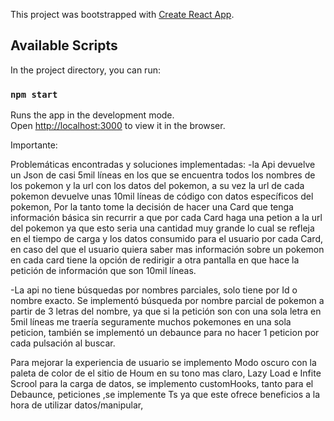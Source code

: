 This project was bootstrapped with
[Create React App](https://github.com/facebook/create-react-app).

## Available Scripts
In the project directory, you can run:
### `npm start`

Runs the app in the development mode.<br /> Open
[http://localhost:3000](http://localhost:3000) to view it in the browser.

Importante:

Problemáticas encontradas y soluciones implementadas: 
-la Api devuelve un Json de casi 5mil líneas en los que se encuentra todos los nombres de los pokemon y la url con los datos del pokemon,  a su vez la url de cada pokemon devuelve unas 10mil líneas de código con datos específicos del pokemon,
Por la tanto tome la decisión de hacer una Card que tenga información básica sin recurrir a que por cada Card haga una petion a la url del pokemon ya que esto seria una cantidad muy grande lo cual se refleja en el tiempo de carga y los datos consumido para el usuario por cada Card, en caso del que el usuario quiera saber mas información sobre un pokemon en cada card tiene la opción de redirigir a otra pantalla en que hace la petición de información que son 10mil líneas.

-La api no tiene búsquedas por nombres parciales, solo tiene por Id o nombre exacto.
Se implementó búsqueda por nombre parcial de pokemon a partir de 3 letras del nombre, ya que si la petición son con una sola letra en 5mil líneas me traería seguramente muchos pokemones en una sola peticion, también se implementó un debaunce para no hacer 1 peticion por cada pulsación al buscar.

Para mejorar la experiencia de usuario se implemento Modo oscuro con la paleta de color de el sitio de Houm en su tono mas claro, Lazy Load e  Infite Scrool para la carga de datos, se implemento customHooks, tanto para el Debaunce,  peticiones ,se implemente Ts ya que este ofrece beneficios a la hora de utilizar datos/manipular,
